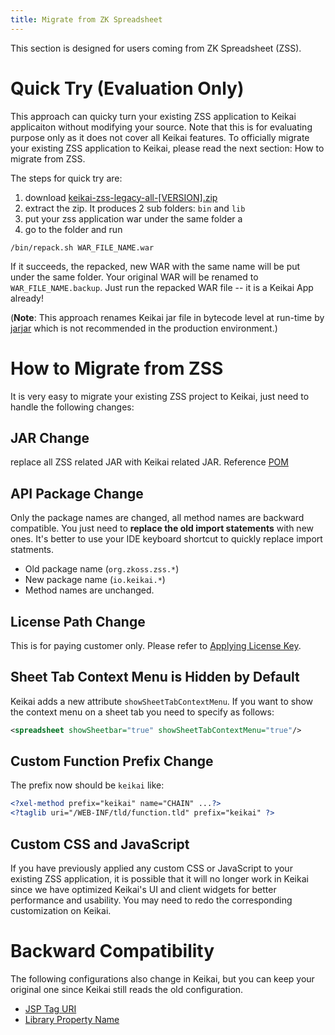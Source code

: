 ```yaml
---
title: Migrate from ZK Spreadsheet
---
```

This section is designed for users coming from ZK Spreadsheet (ZSS).

# Quick Try (Evaluation Only)
This approach can quicky turn your existing ZSS application to Keikai applicaiton without modifying your source. Note that this is for evaluating purpose only as it does not cover all Keikai features. To officially migrate your existing ZSS application to Keikai, please read the next section: How to migrate from ZSS.

The steps for quick try are:
1. download [keikai-zss-legacy-all-[VERSION].zip](https://mavensync.zkoss.org/eval/io/keikai/binary/5.0.0/keikai-zss-legacy-all-5.0.0.zip) 
2. extract the zip.
It produces 2 sub folders: `bin` and `lib`
3. put your zss application war under the same folder a
4. go to the folder and run 

`/bin/repack.sh WAR_FILE_NAME.war`

If it succeeds, the repacked, new WAR with the same name will be put under the same folder. Your original WAR will be renamed to `WAR_FILE_NAME.backup`. Just run the repacked WAR file -- it is a Keikai App already!

(**Note**: This approach renames Keikai jar file in bytecode level at run-time by [jarjar](https://github.com/pantsbuild/jarjar) which is not recommended in the production environment.)

# How to Migrate from ZSS 
It is very easy to migrate your existing ZSS project to Keikai, just need to handle the following changes:

## JAR Change
replace all ZSS related JAR with Keikai related JAR. Reference [POM](https://github.com/keikai/dev-ref/blob/master/pom.xml)

## API Package Change
Only the package names are changed, all method names are backward compatible. You just need to **replace the old import statements** with new ones. It's better to use your IDE keyboard shortcut to quickly replace import statments.
- Old package name (`org.zkoss.zss.*`) 
- New package name (`io.keikai.*`)
- Method names are unchanged.

## License Path Change
This is for paying customer only. Please refer to [Applying License Key](License_Install).

## Sheet Tab Context Menu is Hidden by Default
Keikai adds a new attribute `showSheetTabContextMenu`. If you want to show the context menu on a sheet tab you need to specify as follows:

```xml
<spreadsheet showSheetbar="true" showSheetTabContextMenu="true"/>
```


## Custom Function Prefix Change
The prefix now should be `keikai` like:

```xml
<?xel-method prefix="keikai" name="CHAIN" ...?> 
<?taglib uri="/WEB-INF/tld/function.tld" prefix="keikai" ?>
```

## Custom CSS and JavaScript
If you have previously applied any custom CSS or JavaScript to your existing ZSS application, it is possible that it will no longer work in Keikai since we have optimized Keikai's UI and client widgets for better performance and usability. You may need to redo the corresponding customization on Keikai.

# Backward Compatibility
The following configurations also change in Keikai, but you can keep your original one since Keikai still reads the old configuration.

* [JSP Tag URI](Get_Spreadsheet_Running_Quickly_in_JSP)
* [Library Property Name](Configuration)
